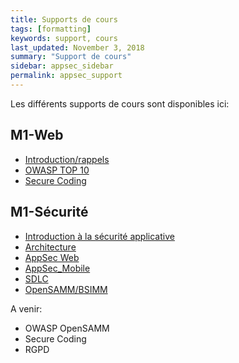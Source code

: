 ```yaml
---
title: Supports de cours
tags: [formatting]
keywords: support, cours
last_updated: November 3, 2018
summary: "Support de cours"
sidebar: appsec_sidebar
permalink: appsec_support
---
```


Les différents supports de cours sont disponibles ici:

## M1-Web

 * [Introduction/rappels](pdf/20190626-IntroHTTP.pdf)
 * [OWASP TOP 10](pdf/20190626-OWASPTOP10.pdf)
 * [Secure Coding](pdf/20190628-SecureCoding.pdf)

## M1-Sécurité

 * [Introduction à la sécurité applicative](pdf/20181015-introduction.pdf)
 * [Architecture](pdf/20181015-architecture.pdf)
 * [AppSec Web](pdf/20181016-AppSecWeb.pdf)
 * [AppSec_Mobile](pdf/20181207-AppSecMobile.pdf)
 * [SDLC](pdf/20190108-SDLC.pdf)
 * [OpenSAMM/BSIMM](20190111-OpenSAMM.pdf)

A venir:
 * OWASP OpenSAMM
 * Secure Coding
 * RGPD
